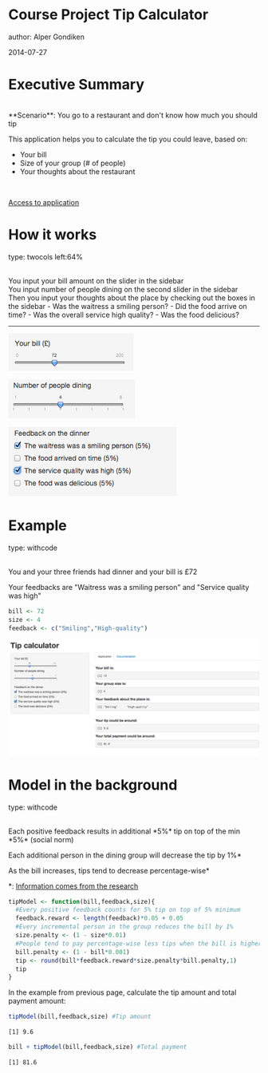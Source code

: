 <style type="text/css">

  .reveal p{
    line-height: 50%;
    font-size: 0.67em;
    font-family: 'Helvetica';
    white-space: pre-wrap;
  }
  .reveal ul{
    font-size: 0.67em;
    font-family: 'Helvetica';
  }
  .withcode .reveal code{
    font-size: 0.75em;
  }
  
  .twocols .reveal p{
    line-height: 100%;
    font-size: 0.67em;
    font-family: 'Helvetica';
    white-space: pre-wrap;
  }
  .twocols .reveal ul{
    font-size: 0.67em;
    font-family: 'Helvetica';
  }
  .twocols .reveal section img {
    width: 1;
    height: 50%;
  }

</style>

Course Project
Tip Calculator
========================================================
author: Alper Gondiken

2014-07-27

Executive Summary
========================================================

<br>
**Scenario**: You go to a restaurant and don't know how much you should tip

<br>

This application helps you to calculate the tip you could leave, based on:
   - Your bill
   - Size of your group (# of people)
   - Your thoughts about the restaurant

<br>

[Access to application](https://algons.shinyapps.io/shiny_try1)

How it works
========================================================
type: twocols
left:64%

<br>
You input your bill amount on the slider in the sidebar

<br>
You input number of people dining on the second slider in the sidebar

<br>
Then you input your thoughts about the place by checking out the boxes in the sidebar
   - Was the waitress a smiling person?
   - Did the food arrive on time?
   - Was the overall service high quality?
   - Was the food delicious?

***
![bill](https://raw.githubusercontent.com/algons/coursera/master/Developing%20Data%20Products/Rpres/bill.png)


![size](https://raw.githubusercontent.com/algons/coursera/master/Developing%20Data%20Products/Rpres/size.png)

![feedback](https://raw.githubusercontent.com/algons/coursera/master/Developing%20Data%20Products/Rpres/feedback.png)

Example
========================================================
type: withcode

<br>
You and your three friends had dinner and your bill is £72

Your feedbacks are "Waitress was a smiling person" and "Service quality was high"


```r
bill <- 72
size <- 4
feedback <- c("Smiling","High-quality")
```

![allpage](https://raw.githubusercontent.com/algons/coursera/master/Developing%20Data%20Products/Rpres/all_page.png)


Model in the background
========================================================
type: withcode

<br>
Each positive feedback results in additional *5%* tip on top of the min *5%* (social norm)

Each additional person in the dining group will decrease the tip by 1%*

As the bill increases, tips tend to decrease percentage-wise*

*: [Information comes from the research](http://www.info.univ-angers.fr/~gh/Datasets/tips_cs503.pdf)


```r
tipModel <- function(bill,feedback,size){
  #Every positive feedback counts for 5% tip on top of 5% minimum
  feedback.reward <- length(feedback)*0.05 + 0.05
  #Every incremental person in the group reduces the bill by 1%
  size.penalty <- (1 - size*0.01)
  #People tend to pay percentage-wise less tips when the bill is higher
  bill.penalty <- (1 - bill*0.001)
  tip <- round(bill*feedback.reward*size.penalty*bill.penalty,1)
  tip
}
```

In the example from previous page, calculate the tip amount and total payment amount:


```r
tipModel(bill,feedback,size) #Tip amount
```

```
[1] 9.6
```

```r
bill + tipModel(bill,feedback,size) #Total payment
```

```
[1] 81.6
```

